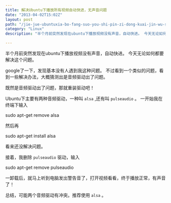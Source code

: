 ```yaml
---
title: 解决Ubuntu下播放所有视频自动快进，无声音问题
date: "2013-04-02T15:02Z"
layout: post
path: "/jie-jue-ubuntuxia-bo-fang-suo-you-shi-pin-zi-dong-kuai-jin-wu-sheng-yin-wen-ti/"
category: "Linux"
description: "半个月前突然发现在ubuntu下播放视频没有声音，自动快进。 今天无论如何都要解决这个问题。"

---
```


半个月前突然发现在ubuntu下播放视频没有声音，自动快进。 今天无论如何都要解决这个问题。

google了一下，发现基本没有人遇到我这种问题。 不过看到一个类似的问题，看到一些解决办法，大概猜测出是音频驱动出了问题。

既然是音频驱动出了问题，那就重装驱动吧！

Ubuntu下主要有两种音频驱动，一种叫 ``alsa`` ,还有叫 ``pulseaudio`` 。 一开始我在终端下输入

  sudo apt-get remove alsa

然后再

  sudo apt-get install alsa

看来还没解决问题。

接着，我删除 ``pulseaudio`` 驱动，输入

  sudo apt-get remove pulseaudio

一卸载后，就马上听到电脑发出警告音了，打开视频看看，终于播放正常，有声音了！

总结，可能两个音频驱动有冲突。推荐使用 ``alsa`` 。
